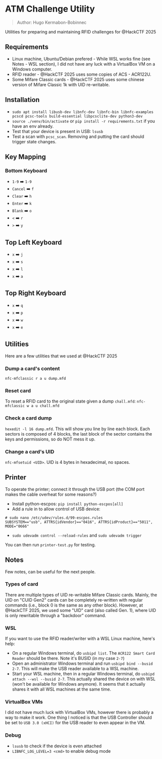 # ATM Challenge Utility

> Author: Hugo Kermabon-Bobinnec

Utilities for preparing and maintaining RFID challenges for @HackCTF 2025


## Requirements
- Linux machine, Ubuntu/Debian prefered - While WSL works fine (see Notes - WSL section), I did not have any luck with a VirtualBox VM on a Windows computer.
- RFID reader - @HackCTF 2025 uses some copies of ACS - ACR122U.
- Some Mifare Classic cards - @HackCTF 2025 uses some chinese version of Mifare Classic 1k with UID re-writable.

## Installation

- `sudo apt install libusb-dev libnfc-dev libnfc-bin libnfc-examples pcscd pcsc-tools build-essential libpcsclite-dev python3-dev`
- `source ./venv/bin/activate` or `pip install -r requirements.txt` if you have an env already.
- Test that your device is present in USB: `lsusb`
- Test a scan with `pcsc_scan`. Removing and putting the card should trigger state changes.

## Key Mapping
### Bottom Keyboard
- `1-9` ➡️ `1-9`
- `Cancel` ➡️ `f`
- `Clear` ➡️ `h`
- `Enter` ➡️ `k`
- `Blank` ➡️ `o`
- `<` ➡️ `r`
- `>` ➡️ `y`

## Top Left Keyboard
- `x` ➡️ `j`
- `x` ➡️ `s`
- `x` ➡️ `l`
- `x` ➡️ `a`

## Top Right Keyboard
- `x` ➡️ `q`
- `x` ➡️ `p`
- `x` ➡️ `w`
- `x` ➡️ `e`

## Utilities

Here are a few utilities that we used at @HackCTF 2025

### Dump a card's content
`nfc-mfclassic r a u dump.mfd`

### Reset card
To reset a RFID card to the original state given a dump `chall.mfd`:
`nfc-mfclassic w a u chall.mfd`


### Check a card dump
`hexedit -l 16 dump.mfd`. This will show you line by line each block. Each sectors is composed of 4 blocks, the last block of the sector contains the keys and permissions, so do NOT mess it up.

### Change a card's UID
`nfc-mfsetuid <UID>`. UID is 4 bytes in hexadecimal, no spaces.



## Printer

To operate the printer; connect it through the USB port (the COM port makes the cable overheat for some reasons?)

- Install python-escpos: `pip install python-escpos[all]`
- Add a rule in to allow control of USB device:
```
# sudo nano /etc/udev/rules.d/99-escpos.rules
SUBSYSTEM=="usb", ATTRS{idVendor}=="0416", ATTRS{idProduct}=="5011", MODE="0666"
```
- `sudo udevadm control --reload-rules` and `sudo udevadm trigger`

You can then run `printer-test.py` for testing.



## Notes
Few notes, can be useful for the next people.


### Types of card
There are multiple types of UID re-writable Mifare Classic cards. Mainly, the UID on "CUID Gen2" cards can be completely re-written with regular commands (i.e., block 0 is the same as any other block).
However, at @HackCTF 2025, we used some "UID" card (also called Gen. 1), where UID is only rewritable through a "backdoor" command.


### WSL
If you want to use the RFID reader/writer with a WSL Linux machine, here's help:
- On a regular Windows terminal, do `usbipd list`. The `ACR122 Smart Card Reader` should be there. Note it's BUSID (in my case `2-7`)
- Open an administrator Windows terminal and run `usbipd bind --busid 2-7`. This will make the USB reader available to a WSL machine.
- Start your WSL machine, then in a regular Windows terminal, do `usbipd attach --wsl --busid 2-7`. This actually shared the device on with WSL (won't be available for Windows anymore). It seems that it actually shares it with all WSL machines at the same time.


### VirtualBox VMs
I did not have much luck with VirtualBox VMs, however there is probably a way to make it work. One thing I noticed is that the USB Controller should be set to `USB 3.0 (xHCI)` for the USB reader to even appear in the VM.


### Debug
- `lsusb` to check if the device is even attached
- `LIBNFC_LOG_LEVEL=3 <cmd>` to enable debug mode
